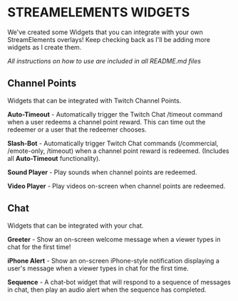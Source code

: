 # STREAMELEMENTS WIDGETS
We've created some Widgets that you can integrate with your own StreamElements overlays! Keep checking back as I'll be adding more widgets as I create them.

*All instructions on how to use are included in all README.md files*

## Channel Points
Widgets that can be integrated with Twitch Channel Points.

**Auto-Timeout** - Automatically trigger the Twitch Chat /timeout command when a user redeems a channel point reward. This can time out the redeemer or a user that the redeemer chooses.

**Slash-Bot** - Automatically trigger Twitch Chat commands (/commercial, /emote-only, /timeout) when a channel point reward is redeemed. (Includes all **Auto-Timeout** functionality).

**Sound Player** - Play sounds when channel points are redeemed.

**Video Player** - Play videos on-screen when channel points are redeemed.

## Chat
Widgets that can be integrated with your chat.

**Greeter** - Show an on-screen welcome message when a viewer types in chat for the first time!

**iPhone Alert** - Show an on-screen iPhone-style notification displaying a user's message when a viewer types in chat for the first time.

**Sequence** - A chat-bot widget that will respond to a sequence of messages in chat, then play an audio alert when the sequence has completed.


